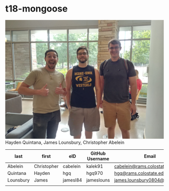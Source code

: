 # t18-mongoose

![alt text](team/images/20190903_165909_HDR.jpg?)
Hayden Quintana, James Lounsbury, Christopher Abelein


| last      | first       | eID      | GitHub Username | Email                         |  
|-----------|-------------|----------|-----------------|-------------------------------|
| Abelein   | Christopher | cabelein | kalek91         | cabelein@rams.colostate.edu   |
| Quintana  | Hayden      | hgq      | hgq970          | hgq@rams.colostate.edu        |
| Lounsbury | James       | jamesl84 | jameslouns      | james.lounsbury0804@gmail.com |
|           |             |          |                 |                               |
